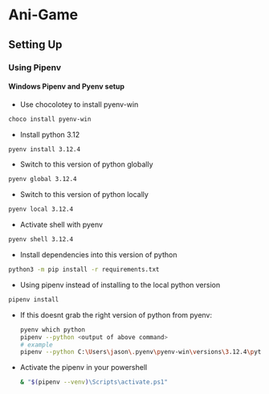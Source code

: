 # Ani-Game

## Setting Up

### Using Pipenv

#### Windows Pipenv and Pyenv setup

- Use chocolotey to install pyenv-win

```bash
choco install pyenv-win
```

- Install python 3.12

```bash
pyenv install 3.12.4
```

- Switch to this version of python globally

```bash
pyenv global 3.12.4
```

- Switch to this version of python locally
  
```bash
pyenv local 3.12.4
```

- Activate shell with pyenv
  
```bash
pyenv shell 3.12.4
```

- Install dependencies into this version of python

```bash
python3 -m pip install -r requirements.txt
```

- Using pipenv instead of installing to the local python version

```bash
pipenv install
```

- If this doesnt grab the right version of python from pyenv:
  
  ```bash
  pyenv which python
  pipenv --python <output of above command>
  # example
  pipenv --python C:\Users\jason\.pyenv\pyenv-win\versions\3.12.4\python.exe install
  ```

- Activate the pipenv in your powershell

  ```bash
  & "$(pipenv --venv)\Scripts\activate.ps1"
  ```
